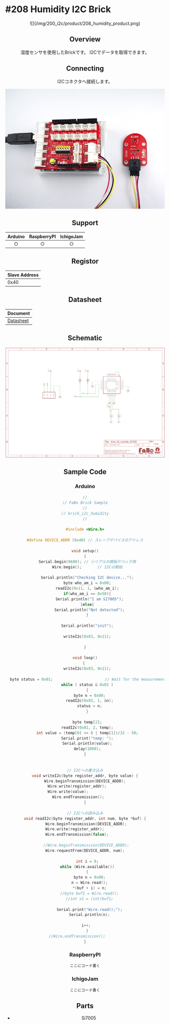 # #208 Humidity I2C Brick

<center>![](/img/200_i2c/product/208_humidity_product.png)
<!--COLORME-->

## Overview
湿度センサを使用したBrickです。
I2Cでデータを取得できます。

## Connecting
I2Cコネクタへ接続します。

![](/img/200_i2c/connect/208_humidity_connect.jpg)

## Support
|Arduino|RaspberryPI|IchigoJam|
|:--:|:--:|:--:|
|○|○|○|

## Registor
| Slave Address |
| -- |
| 0x40 |

## Datasheet
| Document |
| -- |
| [Datasheet](http://www.silabs.com/Support%20Documents/TechnicalDocs/Si7005.pdf) |

## Schematic
![](/img/200_i2c/schematic/208_humidity_schematic.png)

## Sample Code
### Arduino
```c
//
// FaBo Brick Sample
//
// brick_i2c_humidity
//

#include <Wire.h>

#define DEVICE_ADDR (0x40) // スレーブデバイスのアドレス

void setup()
{
  Serial.begin(9600); // シリアルの開始デバック用
  Wire.begin();       // I2Cの開始
  
  Serial.println("Checking I2C device...");
  byte who_am_i = 0x00;
  readI2c(0x11, 1, &who_am_i);
  if(who_am_i == 0x50){
    Serial.println("I am SI7005");
  }else{
    Serial.println("Not detected");
  }
  
  Serial.println("init");
  
  writeI2c(0x03, 0x11);
  
}

void loop()
{ 
  writeI2c(0x03, 0x11);
  
  byte status = 0x01;						// Wait for the measurement to finish
  while ( status & 0x01 )
  {
    byte n = 0x00;
    readI2c(0x03, 1, &n);
    status = n;
  }
  
  byte temp[2];
  readI2c(0x01, 2, temp);
  int value = (temp[0] << 8 | temp[1])/32 - 50;
  Serial.print("temp: ");
  Serial.println(value);
  delay(1000);
}


// I2Cへの書き込み
void writeI2c(byte register_addr, byte value) {
  Wire.beginTransmission(DEVICE_ADDR);  
  Wire.write(register_addr);         
  Wire.write(value);                 
  Wire.endTransmission();        
}

// I2Cへの読み込み
void readI2c(byte register_addr, int num, byte *buf) {
  Wire.beginTransmission(DEVICE_ADDR); 
  Wire.write(register_addr);           
  Wire.endTransmission(false);         

  //Wire.beginTransmission(DEVICE_ADDR); 
  Wire.requestFrom(DEVICE_ADDR, num);  

  int i = 0;
  while (Wire.available())
  {
    byte n = 0x00;
    n = Wire.read();
    *(buf + i) = n;
    //byte buf1 = Wire.read();
    //int x1 = (int)buf1;
   
    Serial.print("Wire.read();");
    Serial.println(n);
    
    i++;   
  }
  //Wire.endTransmission();         
}
```

### RaspberryPI

```python
ここにコード書く
```

### IchigoJam

```basic
ここにコード書く
```

## Parts
- Si7005

